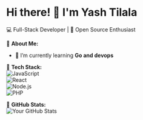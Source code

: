# Hi there! 👋 I'm Yash Tilala

💻 Full-Stack Developer | 🚀 Open Source Enthusiast  

🔹 **About Me:**  
- 🌱 I’m currently learning **Go and devops**  
  


🔹 **Tech Stack:**  
![JavaScript](https://img.shields.io/badge/JavaScript-F7DF1E?style=flat&logo=javascript&logoColor=black)  
![React](https://img.shields.io/badge/React-61DAFB?style=flat&logo=react&logoColor=black)  
![Node.js](https://img.shields.io/badge/Node.js-339933?style=flat&logo=node.js&logoColor=white)  
![PHP](https://img.shields.io/badge/PHP-777BB4?style=flat&logo=php&logoColor=white)  

🔹 **GitHub Stats:**  
![Your GitHub Stats](https://github-readme-stats.vercel.app/api?username=yashtilala412&show_icons=true&theme=dark)  

